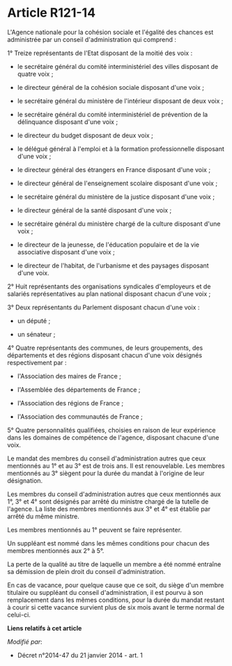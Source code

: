 # Article R121-14

L'Agence nationale pour la cohésion sociale et l'égalité des chances est administrée par un conseil d'administration qui
comprend : 

1° Treize représentants de l'Etat disposant de la moitié des voix :

- le secrétaire général du comité interministériel des villes disposant de quatre voix ;

- le directeur général de la cohésion sociale disposant d'une voix ;

- le secrétaire général du ministère de l'intérieur disposant de deux voix ;

- le secrétaire général du comité interministériel de prévention de la délinquance disposant d'une voix ;

- le directeur du budget disposant de deux voix ;

- le délégué général à l'emploi et à la formation professionnelle disposant d'une voix ;

- le                      directeur général des étrangers en France disposant d'une voix ;

- le directeur général de l'enseignement scolaire disposant d'une voix ;

- le secrétaire général du ministère de la justice disposant d'une voix ;

- le directeur général de la santé disposant d'une voix ;

- le secrétaire général du ministère chargé de la culture disposant d'une voix ;

- le directeur de la jeunesse, de l'éducation populaire et de la vie associative disposant d'une voix ;

- le directeur de l'habitat, de l'urbanisme et des paysages disposant d'une voix. 

2° Huit représentants des organisations syndicales d'employeurs et de salariés représentatives au plan national disposant
chacun d'une voix ; 

3° Deux représentants du Parlement disposant chacun d'une voix :

- un député ;

- un sénateur ; 

4° Quatre représentants des communes, de leurs groupements, des départements et des régions disposant chacun d'une voix
désignés respectivement par :

- l'Association des maires de France ;

- l'Assemblée des départements de France ;

- l'Association des régions de France ;

- l'Association des communautés de France ; 

5° Quatre personnalités qualifiées, choisies en raison de leur expérience dans les domaines de compétence de l'agence,
disposant chacune d'une voix. 

Le mandat des membres du conseil d'administration autres que ceux mentionnés au 1° et au 3° est de trois ans. Il est
renouvelable. Les membres mentionnés au 3° siègent pour la durée du mandat à l'origine de leur désignation. 

Les membres du conseil d'administration autres que ceux mentionnés aux 1°, 3° et 4° sont désignés par arrêté du ministre
chargé de la tutelle de l'agence. La liste des membres mentionnés aux 3° et 4° est établie par arrêté du même ministre. 

Les membres mentionnés au 1° peuvent se faire représenter. 

Un suppléant est nommé dans les mêmes conditions pour chacun des membres mentionnés aux 2° à 5°. 

La perte de la qualité au titre de laquelle un membre a été nommé entraîne sa démission de plein droit du conseil
d'administration. 

En cas de vacance, pour quelque cause que ce soit, du siège d'un membre titulaire ou suppléant du conseil d'administration,
il est pourvu à son remplacement dans les mêmes conditions, pour la durée du mandat restant à courir si cette vacance
survient plus de six mois avant le terme normal de celui-ci.

**Liens relatifs à cet article**

_Modifié par_:

  - Décret n°2014-47 du 21 janvier 2014 - art. 1
